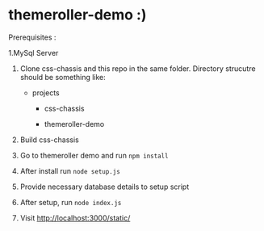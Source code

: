 # themeroller-demo :)

Prerequisites :

1.MySql Server


1. Clone css-chassis and this repo in the same folder. Directory strucutre should be something like:

    * projects
    
      * css-chassis
      
      * themeroller-demo
      
      

2. Build css-chassis
3. Go to themeroller demo and run `npm install`
4. After install run `node setup.js`
5. Provide necessary database details to setup script
6. After setup, run `node index.js`
7. Visit [http://localhost:3000/static/](http://localhost:3000/static/)
